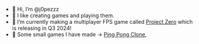 - 👋 Hi, I’m @j0pezzz
- 👀 I like creating games and playing them.
- 🌱 I’m currently making a multiplayer FPS game called [Project Zero](https://store.steampowered.com/app/2257910/Project_Zero/) which is releasing in Q3 2024!
- 🦾 Some small games I have made -> [Ping Pong Clone](https://github.com/j0pezzz/pong_clone), 

<!---
j0pezzz/j0pezzz is a ✨ special ✨ repository because its `README.md` (this file) appears on your GitHub profile.
You can click the Preview link to take a look at your changes.
--->
